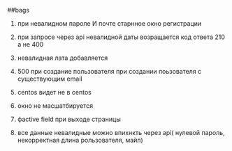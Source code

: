 ##bags
1. при невалидном пароле И почте старнное окно регистрации 
2. при запросе через api невалидной даты возращается код ответа 210 а не 400
3. невалидная лата добавляется 
4. 500 при создание пользователя при создании поьзователя с существующим email
5. centos видет не в centos
6. окно не масшатбируется
7. фactive field при выходе страницы

8. все данные невалидные можно впихнкть через api( нулевой пароль, некорректная длина рользователя, майл)
